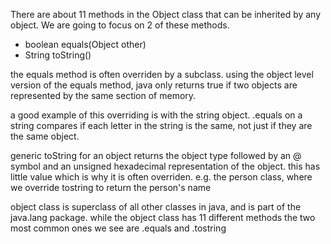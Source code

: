 There are about 11 methods in the Object class that can be inherited by any object. We are going to focus on 2 of these methods.
* boolean equals(Object other)
* String toString()

the equals method is often overriden by a subclass. using the object level version of the equals method, java only returns true if two objects are represented by the same section of memory.

a good example of this overriding is with the string object. .equals on a string compares if each letter in the string is the same, not just if they are the same object.

generic toString for an object returns the object type followed by an @ symbol and an unsigned hexadecimal representation of the object. this has little value which is why it is often overriden. e.g. the person class, where we override tostring to return the person's name

object class is superclass of all other classes in java, and is part of the java.lang package. while the object class has 11 different methods the two most common ones we see are .equals and .tostring